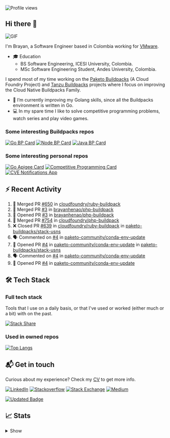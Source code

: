 ![Profile views](https://gpvc.arturio.dev/brayanhenao)

## Hi there 👋

<img alt="GIF" src="https://i.pinimg.com/originals/e4/26/70/e426702edf874b181aced1e2fa5c6cde.gif" />  


I'm Brayan, a Software Engineer based in Colombia working for [VMware](https://www.vmware.com/).

- 🎓 Education
  - BS Software Engineering, ICESI University, Colombia.
  - MSc Software Engineering Student, Andes University, Colombia.

I spend most of my time working on the [Paketo Buildpacks](https://paketo.io/) (A Cloud Foundry Project)
and [Tanzu Buildpacks](https://tanzu.vmware.com/components/buildpacks) projects where I focus on improving the Cloud
Native Buildpacks Family.

- 🌱 I’m currently improving my Golang skills, since all the Buildpacks environment is written in Go.
- 💻 In my spare time I like to solve competitive programming problems, watch series and play video games.

### Some interesting Buildpacks repos

[![Go BP Card](https://github-readme-stats.vercel.app/api/pin/?username=paketo-buildpacks&repo=go&show_owner=true)](https://github.com/paketo-buildpacks/go)
[![Node BP Card](https://github-readme-stats.vercel.app/api/pin/?username=paketo-buildpacks&repo=nodejs&show_owner=true)](https://github.com/paketo-buildpacks/nodejs)
[![Java BP Card](https://github-readme-stats.vercel.app/api/pin/?username=paketo-buildpacks&repo=java&show_owner=true)](https://github.com/paketo-buildpacks/java)

### Some interesting personal repos

[![Go Apigee Card](https://github-readme-stats.vercel.app/api/pin/?username=brayanhenao&repo=go-apigee-edge)](https://github.com/brayanhenao/go-apigee-edge)
[![Competitive Programming Card](https://github-readme-stats.vercel.app/api/pin/?username=brayanhenao&repo=competitive-programming)](https://github.com/brayanhenao/competitive-programming)
[![CVE Notifications App](https://github-readme-stats.vercel.app/api/pin/?username=brayanhenao&repo=cve-notifications-app)](https://github.com/brayanhenao/cve-notifications-app)

## ⚡️ Recent Activity

<!--START_SECTION:activity-->

1. 🎉 Merged PR [#650](https://github.com/cloudfoundry/ruby-buildpack/pull/650) in [cloudfoundry/ruby-buildpack](https://github.com/cloudfoundry/ruby-buildpack)
2. 🎉 Merged PR [#3](https://github.com/brayanhenao/php-buildpack/pull/3) in [brayanhenao/php-buildpack](https://github.com/brayanhenao/php-buildpack)
3. 💪 Opened PR [#3](https://github.com/brayanhenao/php-buildpack/pull/3) in [brayanhenao/php-buildpack](https://github.com/brayanhenao/php-buildpack)
4. 🎉 Merged PR [#754](https://github.com/cloudfoundry/php-buildpack/pull/754) in [cloudfoundry/php-buildpack](https://github.com/cloudfoundry/php-buildpack)
5. ❌ Closed PR [#639](https://github.com/cloudfoundry/ruby-buildpack/pull/639) in [cloudfoundry/ruby-buildpack](https://github.com/cloudfoundry/ruby-buildpack)
   in [paketo-buildpacks/stack-usns](https://github.com/paketo-buildpacks/stack-usns)
4. 🗣 Commented on [#4](https://github.com/paketo-community/conda-env-update/issues/4)
   in [paketo-community/conda-env-update](https://github.com/paketo-community/conda-env-update)
5. 💪 Opened PR [#4](https://github.com/paketo-community/conda-env-update/pull/4)
   in [paketo-community/conda-env-update](https://github.com/paketo-community/conda-env-update)
   in [paketo-buildpacks/stack-usns](https://github.com/paketo-buildpacks/stack-usns)
4. 🗣 Commented on [#4](https://github.com/paketo-community/conda-env-update/issues/4)
   in [paketo-community/conda-env-update](https://github.com/paketo-community/conda-env-update)
5. 💪 Opened PR [#4](https://github.com/paketo-community/conda-env-update/pull/4)
   in [paketo-community/conda-env-update](https://github.com/paketo-community/conda-env-update)

<!--END_SECTION:activity-->

## 🛠 Tech Stack

### Full tech stack

Tools that I use on a daily basis, or that I've used or worked (either much or a bit) with on the past.

[![Stack Share](https://img.shields.io/badge/Stack%20Share-0690FA.svg?&style=for-the-badge&logo=stackshare&logoColor=white)](https://stackshare.io/bhenao6/mystack)

### Used in owned repos

[![Top Langs](https://github-readme-stats.vercel.app/api/top-langs/?username=brayanhenao&layout=compact&langs_count=10)](https://github.com/anuraghazra/github-readme-stats)

## 📬 Get in touch

Curious about my experience? Check my [CV](resources/Brayan%20Henao%20CV.pdf) to get more info.

[![LinkedIn](https://img.shields.io/badge/linkedin-%230077B5.svg?&style=for-the-badge&logo=linkedin&logoColor=white)](https://www.linkedin.com/in/bhenao6/)
[![Stackoverflow](https://img.shields.io/badge/-F58025.svg?&style=for-the-badge&logo=stackoverflow&logoColor=white)](https://stackoverflow.com/users/5371842/brayan-henao)
[![Stack Exchange](https://img.shields.io/badge/-1E5397.svg?&style=for-the-badge&logo=stackexchange)](https://stackexchange.com/users/7008058/brayan-henao)
[![Medium](https://img.shields.io/badge/medium-%2312100E.svg?&style=for-the-badge&logo=medium&logoColor=white)](https://medium.com/@bhenao6)

[![Updated Badge](https://badges.pufler.dev/updated/brayanhenao/brayanhenao)](https://badges.pufler.dev)

## 📈 Stats

<details>
  <summary>Show</summary>

[![Brayan's github stats](https://github-readme-stats.vercel.app/api?username=brayanhenao&count_private=true&show_icons=true&theme=vue-dark)](https://github.com/anuraghazra/github-readme-stats)

<!--START_SECTION:waka-->
![Code Time](http://img.shields.io/badge/Code%20Time-343%20hrs%2014%20mins-blue)

![Lines of code](https://img.shields.io/badge/From%20Hello%20World%20I%27ve%20Written-295%20Thousand%20lines%20of%20code-blue)

**🐱 My GitHub Data** 

> 🏆 1,320 Contributions in the Year 2022
 > 
> 📦 204.6 kB Used in GitHub's Storage 
 > 
> 💼 Opted to Hire
 > 
> 📜 65 Public Repositories 
 > 
> 🔑 21 Private Repositories  
 > 
**I'm an Early 🐤** 

```text
🌞 Morning    123 commits    ████░░░░░░░░░░░░░░░░░░░░░   17.62% 
🌆 Daytime    352 commits    ████████████░░░░░░░░░░░░░   50.43% 
🌃 Evening    201 commits    ███████░░░░░░░░░░░░░░░░░░   28.8% 
🌙 Night      22 commits     ░░░░░░░░░░░░░░░░░░░░░░░░░   3.15%

```
📅 **I'm Most Productive on Tuesday** 

```text
Monday       85 commits     ███░░░░░░░░░░░░░░░░░░░░░░   12.18% 
Tuesday      162 commits    █████░░░░░░░░░░░░░░░░░░░░   23.21% 
Wednesday    139 commits    █████░░░░░░░░░░░░░░░░░░░░   19.91% 
Thursday     134 commits    ████░░░░░░░░░░░░░░░░░░░░░   19.2% 
Friday       89 commits     ███░░░░░░░░░░░░░░░░░░░░░░   12.75% 
Saturday     50 commits     █░░░░░░░░░░░░░░░░░░░░░░░░   7.16% 
Sunday       39 commits     █░░░░░░░░░░░░░░░░░░░░░░░░   5.59%

```


📊 **This Week I Spent My Time On** 

```text
⌚︎ Time Zone: America/Bogota

💬 Programming Languages: 
sh                       6 hrs 27 mins       █████████████████████████   100.0%

🔥 Editors: 
Zsh                      6 hrs 27 mins       █████████████████████████   100.0%

💻 Operating System: 
Mac                      6 hrs 27 mins       █████████████████████████   100.0%

```

**I Mostly Code in Java** 

```text
Java                     14 repos            ██████░░░░░░░░░░░░░░░░░░░   26.92% 
Go                       10 repos            ████░░░░░░░░░░░░░░░░░░░░░   19.23% 
JavaScript               8 repos             ███░░░░░░░░░░░░░░░░░░░░░░   15.38% 
HTML                     5 repos             ██░░░░░░░░░░░░░░░░░░░░░░░   9.62% 
TypeScript               5 repos             ██░░░░░░░░░░░░░░░░░░░░░░░   9.62%

```



 Last Updated on 06/10/2022 03:10:48 UTC
<!--END_SECTION:waka-->
</details>
